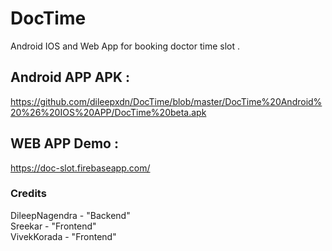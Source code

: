 # DocTime

Android IOS and Web App for booking doctor time slot .

## Android APP APK :
https://github.com/dileepxdn/DocTime/blob/master/DocTime%20Android%20%26%20IOS%20APP/DocTime%20beta.apk 

## WEB APP Demo :  
https://doc-slot.firebaseapp.com/




### Credits

DileepNagendra - "Backend" <br>
Sreekar - "Frontend" <br>
VivekKorada - "Frontend"

